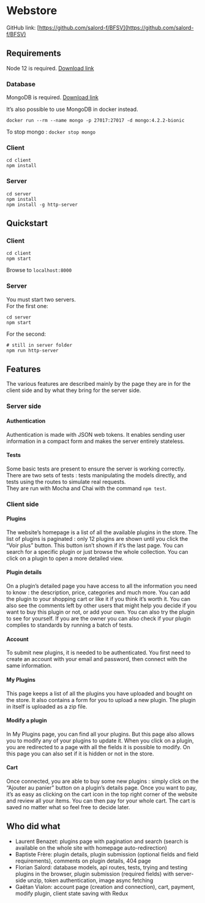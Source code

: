 # Webstore

GitHub link: [https://github.com/salord-f/BFSV](https://github.com/salord-f/BFSV)

## Requirements
Node 12 is required. [Download link](https://nodejs.org/en/download/)

### Database
MongoDB is required. [Download link](https://www.mongodb.com/download-center/community)

It’s also possible to use MongoDB in docker instead.


`docker run --rm --name mongo -p 27017:27017 -d mongo:4.2.2-bionic`

To stop mongo : `docker stop mongo`

### Client

```
cd client
npm install
```

### Server
```
cd server
npm install
npm install -g http-server
```

## Quickstart

### Client

```
cd client
npm start
```

Browse to `localhost:8000`

### Server

You must start two servers.  
For the first one:

```
cd server
npm start
```

For the second:

```
# still in server folder
npm run http-server
```

## Features

The various features are described mainly by the page they are in for the client side and by what they bring for the server side.

### Server side
#### Authentication
Authentication is made with JSON web tokens. It enables sending user information in a compact form and makes the server entirely stateless.

#### Tests
Some basic tests are present to ensure the server is working correctly. There are two sets of tests : tests manipulating the models directly, and tests using the routes to simulate real requests.  
They are run with Mocha and Chai with the command `npm test`.

### Client side
#### Plugins

The website’s homepage is a list of all the available plugins in the store. The list of plugins is paginated : only 12 plugins are shown until you click the “Voir plus” button. This button isn’t shown if it’s the last page.
You can search for a specific plugin or just browse the whole collection. You can click on a plugin to open a more detailed view. 

<div style="page-break-after: always;"></div>

#### Plugin details

On a plugin’s detailed page you have access to all the information you need to know : the description, price, categories and much more. You can add the plugin to your shopping cart or like it if you think it’s worth it. You can also see the comments left by other users that might help you decide if you want to buy this plugin or not, or add your own. You can also try the plugin to see for yourself. If you are the owner you can also check if your plugin complies to standards by running a batch of tests.


#### Account

To submit new plugins, it is needed to be authenticated. You first need to create an account with your email and password, then connect with the same information.


#### My Plugins

This page keeps a list of all the plugins you have uploaded and bought on the store. It also contains a form for you to upload a new plugin. The plugin in itself is uploaded as a zip file.

#### Modify a plugin

In My Plugins page, you can find all your plugins. But this page also allows you to modify any of your plugins to update it. When you click on a plugin, you are redirected to a page with all the fields it is possible to modify. On this page you can also set if it is hidden or not in the store. 


#### Cart

Once connected, you are able to buy some new plugins : simply click on the “Ajouter au panier” button on a plugin’s details page. Once you want to pay, it’s as easy as clicking on the cart icon in the top right corner of the website and review all your items. You can then pay for your whole cart. The cart is saved no matter what so feel free to decide later.


## Who did what

- Laurent Benazet: plugins page with pagination and search (search is available on the whole site with homepage auto-redirection)
- Baptiste Frère: plugin details, plugin submission (optional fields and field requirements), comments on plugin details, 404 page
- Florian Salord: database models, api routes, tests, trying and testing plugins in the browser, plugin submission (required fields) with server-side unzip, token authentication, image async fetching
- Gaëtan Vialon: account page (creation and connection), cart, payment, modify plugin, client state saving with Redux